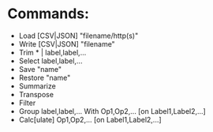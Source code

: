 # Commands:
- Load [CSV|JSON] "filename/http(s)"
- Write [CSV|JSON] "filename"
- Trim * | label,label,...
- Select label,label,...
- Save "name"
- Restore "name"
- Summarize
- Transpose
- Filter
- Group label,label,... With Op1,Op2,... [on Label1,Label2,...]
- Calc[ulate] Op1,Op2,... [on Label1,Label2,...]